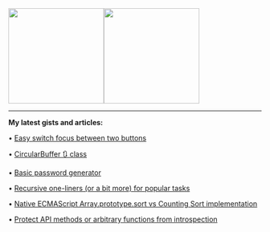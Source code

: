 <div style="display: flex;">
    <img height="190" src="https://github-readme-stats.vercel.app/api?username=zhibirc&count_private=true&show_icons=true&theme=graywhite" />
    <img height="190" src="https://github-readme-stats.vercel.app/api/top-langs/?username=zhibirc&layout=compact&langs_count=8&theme=graywhite" />
</div>

---

**My latest gists and articles:**

• [Easy switch focus between two buttons](https://gist.github.com/zhibirc/db702941e13543545706335fa18e73ac)

• [CircularBuffer 🔃 class](https://gist.github.com/zhibirc/5bedda8032c181285589b75bf72f011b)

• [Basic password generator](https://gist.github.com/zhibirc/929b36329553d575fc18ee436e8e3d17)

• [Recursive one-liners (or a bit more) for popular tasks](https://gist.github.com/zhibirc/892483721dbf55ef2c28949b930e3167)

• [Native ECMAScript Array.prototype.sort vs Counting Sort implementation](https://zhibirc.github.io/dev-random/)

• [Protect API methods or arbitrary functions from introspection](https://gist.github.com/zhibirc/f18d161e6990e82bcbefd53864a840af)
